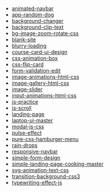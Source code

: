 * [animated-navbar](https://raw.githubusercontent.com/rodionsibov/projects/master/animated-navbar/index.html)
* [app-random-dog]()
* [background-changer]()
* [background-clip-text]()
* [bg-image-zoom-rotate-css]()
* [blank-site]()
* [blurry-loading]()
* [course-card-ui-design]()
* [css-animation-box]()
* [css-flip-card]()
* [form-validation-edit]()
* [image-animations-html-css]()
* [image-gallery-html-css]()
* [image-slider]()
* [input-animations-html-css]()
* [js-practice]()
* [js-scroll]()
* [landing-page]()
* [laptop-ui-master]()
* [modal-js-css]()
* [pulse-effect]()
* [pure-css-hamburger-menu]()
* [rain-drops]()
* [responsive-navbar]()
* [simple-form-design]()
* [simple-landing-page-cooking-master]()
* [svg-animation-text-css]()
* [transition-background-css3]()
* [typewriting-effect-js]()

